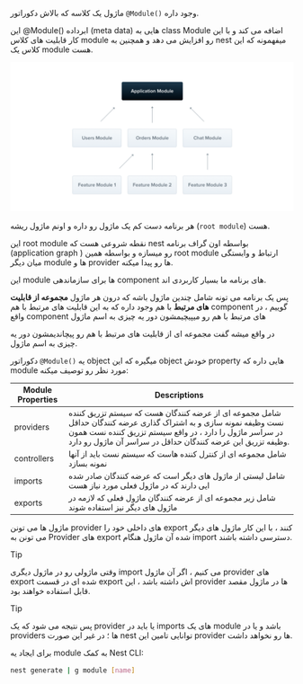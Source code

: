 ماژول یک کلاسه که بالاش دکوراتور `@Module()` وجود داره.

این @Module() ابرداده (meta data) هایی به class Module اضافه می کند و با این کار قابلیت های کلاس module رو افزایش می دهد و همچنین به nest میفهمونه که این کلاس یک module هست.

![](./Images/Pasted%20image%2020240228201324.png)

هر برنامه دست کم یک ماژول رو داره و اونم ماژول ریشه (`root module`) هست.

این root module نقطه شروعی هست که nest بواسطه اون گراف برنامه (application graph ) رو میسازه و بواسطه همین root module ارتباط و وابستگی میان دیگر module ها و provider ها رو پیدا میکنه.

این module ها برای سازماندهی component های برنامه ما بسیار کاربردی اند.

پس یک برنامه می تونه شامل چندین ماژول باشه که درون هر ماژول **مجموعه از قابلیت های مرتبط** با هم وجود داره که به این قابلیت های مرتبط با هم component گوییم ، در واقع component های مرتبط با هم رو میپیچیمشون دور یه چیزی به اسم ماژول

در واقع میشه گفت مجموعه ای از قابلیت های مرتبط با هم رو پیچاندیمشون دور یه چیزی به اسم ماژول.

دکوراتور `@Module()` یه object میگیره که این object خودش property هایی داره که module مورد نظر رو توصیف میکنه:

|Module Properties|Descriptions|
|---|---|
|providers|شامل مجموعه ای از عرضه کنندگان هست که سیستم تزریق کننده نست وظیفه نمونه سازی و به اشتراک گذاری عرضه کنندگان حداقل در سراسر ماژول را دارد ، در واقع سیستم تزریق کننده نست همون وظیفه تزریق این عرضه کنندگان حداقل در سراسر آن ماژول رو دارد.|
|controllers|شامل مجموعه ای از کنترل کننده هاست که سیستم نست باید از آنها نمونه بسازد|
|imports|شامل لیستی از ماژول های دیگر است که عرضه کنندگان صادر شده ایی دارند که در ماژول فعلی مورد نیاز هست|
|exports|شامل زیر مجموعه ای از عرضه کنندگان ماژول فعلی که لازمه در ماژول های دیگر نیز استفاده شوند|


ماژول ها می تونن provider های داخلی خود را export کنند ، با این کار ماژول های دیگر می تونن به Provider های export شده آن ماژول هنگام import دسترسی داشته باشند.

>[!tip]
>وقتی ماژولی رو در ماژول دیگری import می کنیم ، اگر آن ماژول provider های export شده ای در قسمت export اش داشته باشد ، این provider ها در ماژول مقصد قابل استفاده خواهند بود.

>[!tip]
>پس نتیجه می شود که یک provider یا باید در imports های یک module باشد و یا در providers ها ؛ در غیر این صورت nest توانایی تامین این provider ها رو نخواهد داشت.

برای ایجاد یه module به کمک Nest CLI:

```bash
nest generate | g module [name]
```

